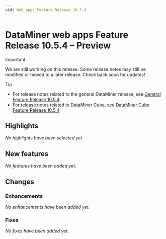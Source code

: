 ```yaml
---
uid: Web_apps_Feature_Release_10.5.4
---
```


# DataMiner web apps Feature Release 10.5.4 – Preview

> [!IMPORTANT]
> We are still working on this release. Some release notes may still be modified or moved to a later release. Check back soon for updates!

> [!TIP]
>
> - For release notes related to the general DataMiner release, see [General Feature Release 10.5.4](xref:General_Feature_Release_10.5.4).
> - For release notes related to DataMiner Cube, see [DataMiner Cube Feature Release 10.5.4](xref:Cube_Feature_Release_10.5.4).

## Highlights

*No highlights have been selected yet.*

## New features

*No features have been added yet.*

## Changes

### Enhancements

*No enhancements have been added yet.*

### Fixes

*No fixes have been added yet.*

